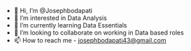 - 👋 Hi, I’m @Josephbodapati
- 👀 I’m interested in Data Analysis
- 🌱 I’m currently learning Data Essentials
- 💞️ I’m looking to collaborate on working in Data based roles
- 📫 How to reach me - josephbodapati43@gmail.com
  

<!---
Josephbodapati/Josephbodapati is a ✨ special ✨ repository because its `README.md` (this file) appears on your GitHub profile.
You can click the Preview link to take a look at your changes.
--->
